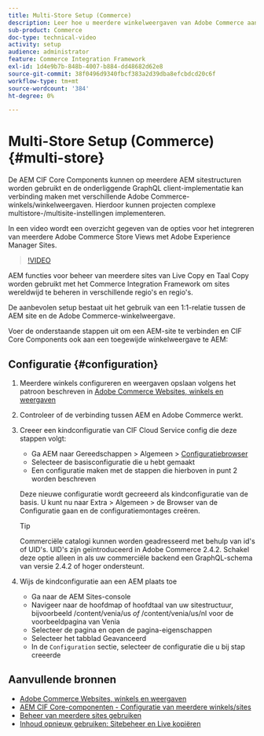 ```yaml
---
title: Multi-Store Setup (Commerce)
description: Leer hoe u meerdere winkelweergaven van Adobe Commerce aan AEM kunt toewijzen. Hierdoor kunnen projecten ondersteuning bieden voor meertalige en meertalige gebruiksgevallen.
sub-product: Commerce
doc-type: technical-video
activity: setup
audience: administrator
feature: Commerce Integration Framework
exl-id: 1d4e9b7b-848b-4007-b884-dd48682d62e8
source-git-commit: 38f0496d9340fbcf383a2d39dba8efcbdcd20c6f
workflow-type: tm+mt
source-wordcount: '384'
ht-degree: 0%

---
```


# Multi-Store Setup (Commerce) {#multi-store}

De AEM CIF Core Components kunnen op meerdere AEM sitestructuren worden gebruikt en de onderliggende GraphQL client-implementatie kan verbinding maken met verschillende Adobe Commerce-winkels/winkelweergaven. Hierdoor kunnen projecten complexe multistore-/multisite-instellingen implementeren.

In een video wordt een overzicht gegeven van de opties voor het integreren van meerdere Adobe Commerce Store Views met Adobe Experience Manager Sites.

>[!VIDEO](https://video.tv.adobe.com/v/28952/?quality=12)

AEM functies voor beheer van meerdere sites van Live Copy en Taal Copy worden gebruikt met het Commerce Integration Framework om sites wereldwijd te beheren in verschillende regio&#39;s en regio&#39;s.

De aanbevolen setup bestaat uit het gebruik van een 1:1-relatie tussen de AEM site en de Adobe Commerce-winkelweergave.

Voer de onderstaande stappen uit om een AEM-site te verbinden en CIF Core Components ook aan een toegewijde winkelweergave te AEM:

## Configuratie {#configuration}

1. Meerdere winkels configureren en weergaven opslaan volgens het patroon beschreven in [Adobe Commerce Websites, winkels en weergaven](https://experienceleague.adobe.com/docs/commerce-admin/start/setup/websites-stores-views.html)

2. Controleer of de verbinding tussen AEM en Adobe Commerce werkt.

3. Creeer een kindconfiguratie van CIF Cloud Service config die deze stappen volgt:

   * Ga AEM naar Gereedschappen > Algemeen > [Configuratiebrowser](/help/sites-administering/configurations.md#using-configuration-browser)
   * Selecteer de basisconfiguratie die u hebt gemaakt
   * Een configuratie maken met de stappen die hierboven in punt 2 worden beschreven

   Deze nieuwe configuratie wordt gecreeerd als kindconfiguratie van de basis. U kunt nu naar Extra > Algemeen > de Browser van de Configuratie gaan en de configuratiemontages creëren.

   >[!TIP]
   >
   >Commerciële catalogi kunnen worden geadresseerd met behulp van id&#39;s of UID&#39;s. UID&#39;s zijn geïntroduceerd in Adobe Commerce 2.4.2. Schakel deze optie alleen in als uw commerciële backend een GraphQL-schema van versie 2.4.2 of hoger ondersteunt.

4. Wijs de kindconfiguratie aan een AEM plaats toe

   * Ga naar de AEM Sites-console
   * Navigeer naar de hoofdmap of hoofdtaal van uw sitestructuur, bijvoorbeeld /content/venia/us _of_ /content/venia/us/nl voor de voorbeeldpagina van Venia
   * Selecteer de pagina en open de pagina-eigenschappen
   * Selecteer het tabblad Geavanceerd
   * In de `Configuration` sectie, selecteer de configuratie die u bij stap creeerde

## Aanvullende bronnen

* [Adobe Commerce Websites, winkels en weergaven](https://experienceleague.adobe.com/docs/commerce-admin/start/setup/websites-stores-views.html)
* [AEM CIF Core-componenten - Configuratie van meerdere winkels/sites](https://github.com/adobe/aem-core-cif-components#multi-store--site-configuration)
* [Beheer van meerdere sites gebruiken](https://experienceleague.adobe.com/docs/experience-manager-learn/sites/translation/multi-site-manager-feature-video-use.html)
* [Inhoud opnieuw gebruiken: Sitebeheer en Live kopiëren](/help/sites-administering/msm.md)
